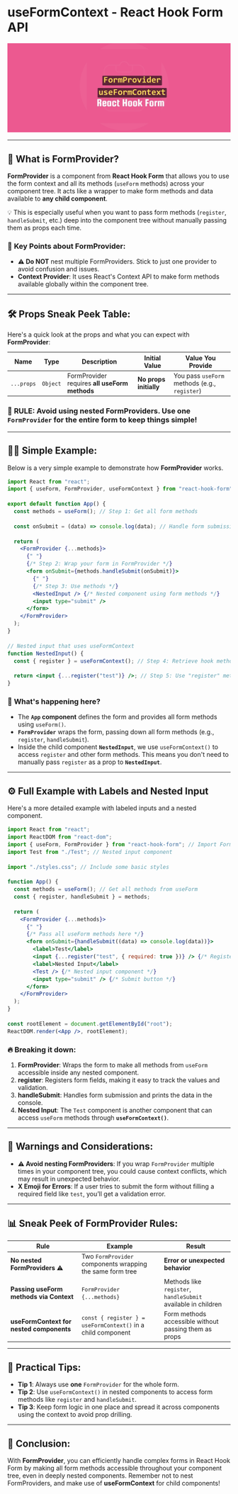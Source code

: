 # useFormContext - React Hook Form API

![FormProvider-useFormContext-ReactHookForm](/src/components/useFormContext/FormProvider-useFormContext-ReactHookForm.jpg)

---

## 📝 **What is FormProvider?**

**FormProvider** is a component from **React Hook Form** that allows you to use the form context and all its methods (`useForm` methods) across your component tree. It acts like a wrapper to make form methods and data available to **any child component**.

💡 This is especially useful when you want to pass form methods (`register`, `handleSubmit`, etc.) deep into the component tree without manually passing them as props each time.

### 🎯 **Key Points about FormProvider:**

- **⚠️ Do NOT** nest multiple FormProviders. Stick to just one provider to avoid confusion and issues.
- **Context Provider**: It uses React's Context API to make form methods available globally within the component tree.

---

## 🛠 **Props Sneak Peek Table:**

Here's a quick look at the props and what you can expect with **FormProvider**:

| **Name**   | **Type** | **Description**                               | **Initial Value**      | **Value You Provide**                         |
| ---------- | -------- | --------------------------------------------- | ---------------------- | --------------------------------------------- |
| `...props` | `Object` | FormProvider requires **all useForm methods** | **No props initially** | You pass `useForm` methods (e.g., `register`) |

### 📌 **RULE**: Avoid using nested FormProviders. Use **one** `FormProvider` for the entire form to keep things simple!

---

## 🧑‍💻 **Simple Example:**

Below is a very simple example to demonstrate how **FormProvider** works.

```jsx
import React from "react";
import { useForm, FormProvider, useFormContext } from "react-hook-form";

export default function App() {
  const methods = useForm(); // Step 1: Get all form methods

  const onSubmit = (data) => console.log(data); // Handle form submission

  return (
    <FormProvider {...methods}>
      {" "}
      {/* Step 2: Wrap your form in FormProvider */}
      <form onSubmit={methods.handleSubmit(onSubmit)}>
        {" "}
        {/* Step 3: Use methods */}
        <NestedInput /> {/* Nested component using form methods */}
        <input type="submit" />
      </form>
    </FormProvider>
  );
}

// Nested input that uses useFormContext
function NestedInput() {
  const { register } = useFormContext(); // Step 4: Retrieve hook methods inside child component

  return <input {...register("test")} />; // Step 5: Use "register" method
}
```

### 🔎 **What's happening here?**

- The **`App` component** defines the form and provides all form methods using `useForm()`.
- **`FormProvider`** wraps the form, passing down all form methods (e.g., `register`, `handleSubmit`).
- Inside the child component **`NestedInput`**, we use `useFormContext()` to access `register` and other form methods. This means you don't need to manually pass `register` as a prop to **`NestedInput`**.

---

## ⚙️ **Full Example with Labels and Nested Input**

Here's a more detailed example with labeled inputs and a nested component.

```jsx
import React from "react";
import ReactDOM from "react-dom";
import { useForm, FormProvider } from "react-hook-form"; // Import FormProvider
import Test from "./Test"; // Nested input component

import "./styles.css"; // Include some basic styles

function App() {
  const methods = useForm(); // Get all methods from useForm
  const { register, handleSubmit } = methods;

  return (
    <FormProvider {...methods}>
      {" "}
      {/* Pass all useForm methods here */}
      <form onSubmit={handleSubmit((data) => console.log(data))}>
        <label>Test</label>
        <input {...register("test", { required: true })} /> {/* Register an input */}
        <label>Nested Input</label>
        <Test /> {/* Nested input component */}
        <input type="submit" /> {/* Submit button */}
      </form>
    </FormProvider>
  );
}

const rootElement = document.getElementById("root");
ReactDOM.render(<App />, rootElement);
```

### 🔥 **Breaking it down:**

1. **FormProvider**: Wraps the form to make all methods from `useForm` accessible inside any nested component.
2. **register**: Registers form fields, making it easy to track the values and validation.
3. **handleSubmit**: Handles form submission and prints the data in the console.
4. **Nested Input**: The `Test` component is another component that can access `useForm` methods through **`useFormContext()`**.

---

## 🚨 **Warnings and Considerations:**

- **⚠️ Avoid nesting FormProviders**: If you wrap `FormProvider` multiple times in your component tree, you could cause context conflicts, which may result in unexpected behavior.
- **X Emoji for Errors**: If a user tries to submit the form without filling a required field like `test`, you’ll get a validation error.

---

## 📊 **Sneak Peek of FormProvider Rules:**

| **Rule**                                 | **Example**                                                  | **Result**                                                    |
| ---------------------------------------- | ------------------------------------------------------------ | ------------------------------------------------------------- |
| **No nested FormProviders** ⚠️           | Two `FormProvider` components wrapping the same form tree    | **Error or unexpected behavior**                              |
| **Passing useForm methods via Context**  | `FormProvider {...methods}`                                  | Methods like `register`, `handleSubmit` available in children |
| **useFormContext for nested components** | `const { register } = useFormContext()` in a child component | Form methods accessible without passing them as props         |

---

## 🔧 **Practical Tips:**

- **Tip 1**: Always use **one** `FormProvider` for the whole form.
- **Tip 2**: Use `useFormContext()` in nested components to access form methods like `register` and `handleSubmit`.
- **Tip 3**: Keep form logic in one place and spread it across components using the context to avoid prop drilling.

---

## 🎉 **Conclusion:**

With **FormProvider**, you can efficiently handle complex forms in React Hook Form by making all form methods accessible throughout your component tree, even in deeply nested components. Remember not to nest FormProviders, and make use of **useFormContext** for child components!
